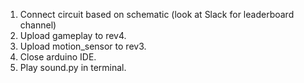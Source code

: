 1. Connect circuit based on schematic (look at Slack for leaderboard channel)
2. Upload gameplay to rev4. 
3. Upload motion_sensor to rev3. 
4. Close arduino IDE. 
5. Play sound.py in terminal. 
